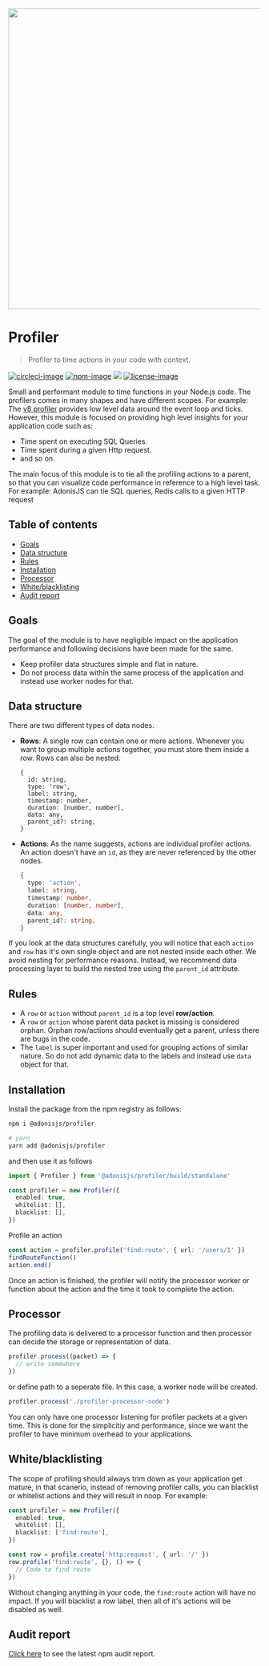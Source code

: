 <div align="center">
  <img src="https://res.cloudinary.com/adonisjs/image/upload/q_100/v1564392111/adonis-banner_o9lunk.png" width="600px">
</div>

# Profiler
> Profiler to time actions in your code with context.

[![circleci-image]][circleci-url] [![npm-image]][npm-url] ![][typescript-image] [![license-image]][license-url]

Small and performant module to time functions in your Node.js code. The profilers comes in many shapes and have different scopes. For example: The [v8 profiler](https://nodejs.org/es/docs/guides/simple-profiling/) provides low level data around the event loop and ticks. However, this module is focused on providing high level insights for your application code such as:

- Time spent on executing SQL Queries.
- Time spent during a given Http request.
- and so on.

The main focus of this module is to tie all the profiling actions to a parent, so that you can visualize code performance in reference to a high level task. For example: AdonisJS can tie SQL queries, Redis calls to a given HTTP request

<!-- START doctoc generated TOC please keep comment here to allow auto update -->
<!-- DON'T EDIT THIS SECTION, INSTEAD RE-RUN doctoc TO UPDATE -->
## Table of contents

- [Goals](#goals)
- [Data structure](#data-structure)
- [Rules](#rules)
- [Installation](#installation)
- [Processor](#processor)
- [White/blacklisting](#whiteblacklisting)
- [Audit report](#audit-report)

<!-- END doctoc generated TOC please keep comment here to allow auto update -->

## Goals
The goal of the module is to have negligible impact on the application performance and following decisions have been made for the same.

- Keep profiler data structures simple and flat in nature.
- Do not process data within the same process of the application and instead use worker nodes for that.

## Data structure

There are two different types of data nodes.

- **Rows**: A single row can contain one or more actions. Whenever you want to group multiple actions together, you must store them inside a row. Rows can also be nested.

    ```
    {
      id: string,
      type: 'row',
      label: string,
      timestamp: number,
      duration: [number, number],
      data: any,
      parent_id?: string,
    }
    ```

- **Actions**: As the name suggests, actions are individual profiler actions.  An action doesn't have an `id`, as they are never referenced by the other nodes.

    ```ts
    {
      type: 'action',
      label: string,
      timestamp: number,
      duration: [number, number],
      data: any,
      parent_id?: string,
    }
    ```

If you look at the data structures carefully, you will notice that each `action` and `row` has it's own single object and are not nested inside each other. We avoid nesting for performance reasons. Instead, we recommend data processing layer to build the nested tree using the `parent_id` attribute.

## Rules

- A `row` or `action` without `parent_id` is a top level **row/action**.
- A `row` or `action` whose parent data packet is missing is considered orphan. Orphan row/actions should eventually get a parent, unless there are bugs in the code.
- The `label` is super important and used for grouping actions of similar nature. So do not add dynamic data to the labels and instead use `data` object for that.

## Installation
Install the package from the npm registry as follows:

```sh
npm i @adonisjs/profiler

# yarn
yarn add @adonisjs/profiler
```

and then use it as follows

```ts
import { Profiler } from '@adonisjs/profiler/build/standalone'

const profiler = new Profiler({
  enabled: true,
  whitelist: [],
  blacklist: [],
})
```

Profile an action

```ts
const action = profiler.profile('find:route', { url: '/users/1' })
findRouteFunction()
action.end()
```

Once an action is finished, the profiler will notify the processor worker or function about the action and the time it took to complete the action.

## Processor
The profiling data is delivered to a processor function and then processor can decide the storage or representation of data.

```ts
profiler.process((packet) => {
  // write somewhere
})
```

or define path to a seperate file. In this case, a worker node will be created.

```ts
profiler.process('./profiler-processor-node')
```

You can only have one processor listening for profiler packets at a given time. This is done for the simplicitiy and performance, since we want the profiler to have minimum overhead to your applications.

## White/blacklisting
The scope of profiling should always trim down as your application get mature, in that scanerio, instead of removing profiler calls, you can blacklist or whitelist actions and they will result in noop. For example:

```ts
const profiler = new Profiler({
  enabled: true,
  whitelist: [],
  blacklist: ['find:route'],
})

const row = profile.create('http:request', { url: '/' })
row.profile('find:route', {}, () => {
  // Code to find route
})
```

Without changing anything in your code, the `find:route` action will have no impact. If you will blacklist a row label, then all of it's actions will be disabled as well.

## Audit report
[Click here](https://htmlpreview.github.io/?https://github.com/adonisjs/profiler/blob/develop/npm-audit.html) to see the latest npm audit report.

[circleci-image]: https://img.shields.io/circleci/project/github/adonisjs/profiler/master.svg?style=for-the-badge&logo=circleci
[circleci-url]: https://circleci.com/gh/adonisjs/profiler "circleci"

[typescript-image]: https://img.shields.io/badge/Typescript-294E80.svg?style=for-the-badge&logo=typescript
[typescript-url]:  "typescript"

[npm-image]: https://img.shields.io/npm/v/@adonisjs/profiler.svg?style=for-the-badge&logo=npm
[npm-url]: https://npmjs.org/package/@adonisjs/profiler "npm"

[license-image]: https://img.shields.io/npm/l/@adonisjs/profiler?color=blueviolet&style=for-the-badge
[license-url]: LICENSE.md "license"
